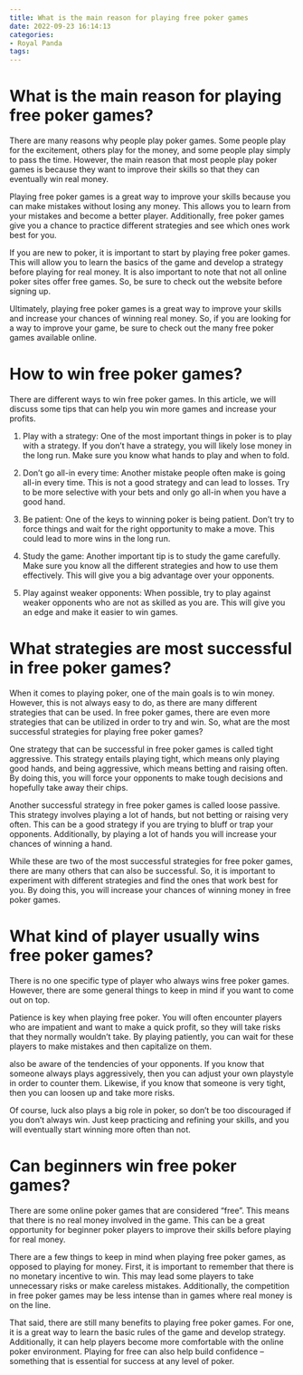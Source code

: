 ```yaml
---
title: What is the main reason for playing free poker games
date: 2022-09-23 16:14:13
categories:
- Royal Panda
tags:
---
```



#  What is the main reason for playing free poker games?

There are many reasons why people play poker games. Some people play for the excitement, others play for the money, and some people play simply to pass the time. However, the main reason that most people play poker games is because they want to improve their skills so that they can eventually win real money.

Playing free poker games is a great way to improve your skills because you can make mistakes without losing any money. This allows you to learn from your mistakes and become a better player. Additionally, free poker games give you a chance to practice different strategies and see which ones work best for you.

If you are new to poker, it is important to start by playing free poker games. This will allow you to learn the basics of the game and develop a strategy before playing for real money. It is also important to note that not all online poker sites offer free games. So, be sure to check out the website before signing up.

Ultimately, playing free poker games is a great way to improve your skills and increase your chances of winning real money. So, if you are looking for a way to improve your game, be sure to check out the many free poker games available online.

#  How to win free poker games?

There are different ways to win free poker games. In this article, we will discuss some tips that can help you win more games and increase your profits.

1. Play with a strategy: One of the most important things in poker is to play with a strategy. If you don’t have a strategy, you will likely lose money in the long run. Make sure you know what hands to play and when to fold.

2. Don’t go all-in every time: Another mistake people often make is going all-in every time. This is not a good strategy and can lead to losses. Try to be more selective with your bets and only go all-in when you have a good hand.

3. Be patient: One of the keys to winning poker is being patient. Don’t try to force things and wait for the right opportunity to make a move. This could lead to more wins in the long run.

4. Study the game: Another important tip is to study the game carefully. Make sure you know all the different strategies and how to use them effectively. This will give you a big advantage over your opponents.

5. Play against weaker opponents: When possible, try to play against weaker opponents who are not as skilled as you are. This will give you an edge and make it easier to win games.

#  What strategies are most successful in free poker games?

When it comes to playing poker, one of the main goals is to win money. However, this is not always easy to do, as there are many different strategies that can be used. In free poker games, there are even more strategies that can be utilized in order to try and win. So, what are the most successful strategies for playing free poker games?

One strategy that can be successful in free poker games is called tight aggressive. This strategy entails playing tight, which means only playing good hands, and being aggressive, which means betting and raising often. By doing this, you will force your opponents to make tough decisions and hopefully take away their chips.

Another successful strategy in free poker games is called loose passive. This strategy involves playing a lot of hands, but not betting or raising very often. This can be a good strategy if you are trying to bluff or trap your opponents. Additionally, by playing a lot of hands you will increase your chances of winning a hand.

While these are two of the most successful strategies for free poker games, there are many others that can also be successful. So, it is important to experiment with different strategies and find the ones that work best for you. By doing this, you will increase your chances of winning money in free poker games.

#  What kind of player usually wins free poker games? 

There is no one specific type of player who always wins free poker games. However, there are some general things to keep in mind if you want to come out on top.

Patience is key when playing free poker. You will often encounter players who are impatient and want to make a quick profit, so they will take risks that they normally wouldn’t take. By playing patiently, you can wait for these players to make mistakes and then capitalize on them.

 also be aware of the tendencies of your opponents. If you know that someone always plays aggressively, then you can adjust your own playstyle in order to counter them. Likewise, if you know that someone is very tight, then you can loosen up and take more risks.

Of course, luck also plays a big role in poker, so don’t be too discouraged if you don’t always win. Just keep practicing and refining your skills, and you will eventually start winning more often than not.

#  Can beginners win free poker games?

There are some online poker games that are considered “free”. This means that there is no real money involved in the game. This can be a great opportunity for beginner poker players to improve their skills before playing for real money.

There are a few things to keep in mind when playing free poker games, as opposed to playing for money. First, it is important to remember that there is no monetary incentive to win. This may lead some players to take unnecessary risks or make careless mistakes. Additionally, the competition in free poker games may be less intense than in games where real money is on the line.

That said, there are still many benefits to playing free poker games. For one, it is a great way to learn the basic rules of the game and develop strategy. Additionally, it can help players become more comfortable with the online poker environment. Playing for free can also help build confidence – something that is essential for success at any level of poker.